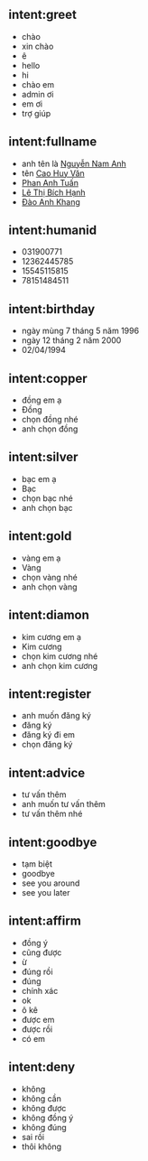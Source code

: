 ## intent:greet
- chào 
- xin chào
- ê
- hello
- hi
- chào em
- admin ơi
- em ơi
- trợ giúp
## intent:fullname
- anh tên là [Nguyễn Nam Anh](fullname)
- tên [Cao Huy Văn](fullname)
- [Phan Anh Tuấn](fullname)
- [Lê Thị Bích Hạnh](fullname)
- [Đào Anh Khang](fullname)
## intent:humanid
- 031900771
- 12362445785
- 15545115815
- 78151484511
## intent:birthday
- ngày mùng 7 tháng 5 năm 1996
- ngày 12 tháng 2 năm 2000
- 02/04/1994
## intent:copper
- đồng em ạ
- Đồng
- chọn đồng nhé
- anh chọn đồng
## intent:silver
- bạc em ạ
- Bạc
- chọn bạc nhé
- anh chọn bạc
## intent:gold
- vàng em ạ
- Vàng
- chọn vàng nhé
- anh chọn vàng
## intent:diamon
- kim cương em ạ
- Kim cương
- chọn kim cương nhé
- anh chọn kim cương
## intent:register
- anh muốn đăng ký
- đăng ký
- đăng ký đi em
- chọn đăng ký
## intent:advice
- tư vấn thêm
- anh muốn tư vấn thêm
- tư vấn thêm nhé
## intent:goodbye
- tạm biệt
- goodbye
- see you around
- see you later
## intent:affirm
- đồng ý    
- cũng được
- ừ
- đúng rồi
- đúng
- chính xác
- ok
- ô kê
- được em
- được rồi
- có em
## intent:deny
- không
- không cần
- không được
- không đồng ý
- không đúng
- sai rồi
- thôi không


